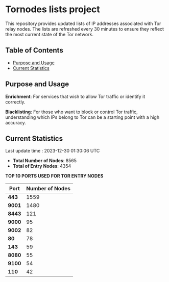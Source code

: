 # Tornodes lists project

This repository provides updated lists of IP addresses associated with Tor relay nodes. The lists are refreshed every 30 minutes to ensure they reflect the most current state of the Tor network.

## Table of Contents

- [Purpose and Usage](#purpose-and-usage)
- [Current Statistics](#current-statistics)


## Purpose and Usage

**Enrichment**: For services that wish to allow Tor traffic or identify it correctly.

**Blacklisting**: For those who want to block or control Tor traffic, understanding which IPs belong to Tor can be a starting point with a high accuracy.

## Current Statistics

Last update time : 2023-12-30 01:30:06 UTC

- **Total Number of Nodes**: 8565
- **Total of Entry Nodes**: 4354

**TOP 10 PORTS USED FOR TOR ENTRY NODES**

| **Port** | **Number of Nodes** |
|------|-----------------|
| **443**   | 1559  |
| **9001**   | 1480  |
| **8443**   | 121  |
| **9000**   | 95  |
| **9002**   | 82  |
| **80**   | 78  |
| **143**   | 59  |
| **8080**   | 55  |
| **9100**   | 54  |
| **110**   | 42  |

